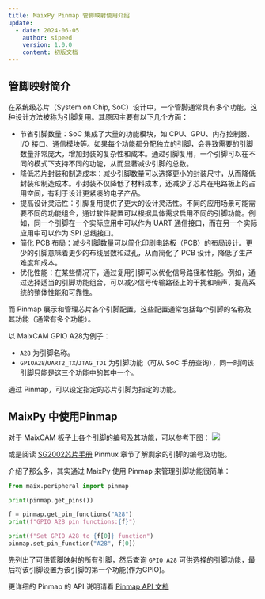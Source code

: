 ```yaml
---
title: MaixPy Pinmap 管脚映射使用介绍
update:
  - date: 2024-06-05
    author: sipeed
    version: 1.0.0
    content: 初版文档
---
```


## 管脚映射简介

在系统级芯片（System on Chip, SoC）设计中，一个管脚通常具有多个功能，这种设计方法被称为引脚复用。其原因主要有以下几个方面：

* 节省引脚数量：SoC 集成了大量的功能模块，如 CPU、GPU、内存控制器、I/O 接口、通信模块等。如果每个功能都分配独立的引脚，会导致需要的引脚数量非常庞大，增加封装的复杂性和成本。通过引脚复用，一个引脚可以在不同的模式下支持不同的功能，从而显著减少引脚的总数。
* 降低芯片封装和制造成本：减少引脚数量可以选择更小的封装尺寸，从而降低封装和制造成本。小封装不仅降低了材料成本，还减少了芯片在电路板上的占用空间，有利于设计更紧凑的电子产品。
* 提高设计灵活性：引脚复用提供了更大的设计灵活性。不同的应用场景可能需要不同的功能组合，通过软件配置可以根据具体需求启用不同的引脚功能。例如，同一个引脚在一个实际应用中可以作为 UART 通信接口，而在另一个实际应用中可以作为 SPI 总线接口。
* 简化 PCB 布局：减少引脚数量可以简化印刷电路板（PCB）的布局设计。更少的引脚意味着更少的布线层数和过孔，从而简化了 PCB 设计，降低了生产难度和成本。
* 优化性能：在某些情况下，通过复用引脚可以优化信号路径和性能。例如，通过选择适当的引脚功能组合，可以减少信号传输路径上的干扰和噪声，提高系统的整体性能和可靠性。

而 Pinmap 展示和管理芯片各个引脚配置，这些配置通常包括每个引脚的名称及其功能（通常有多个功能）。

以 MaixCAM GPIO A28为例子：
 * `A28` 为引脚名称。
 * `GPIOA28`/`UART2_TX`/`JTAG_TDI` 为引脚功能（可从 SoC 手册查询），同一时间该引脚只能是这三个功能中的其中一个。

通过 Pinmap，可以设定指定的芯片引脚为指定的功能。

## MaixPy 中使用Pinmap

对于 MaixCAM 板子上各个引脚的编号及其功能，可以参考下图：
![](http://wiki.sipeed.com/hardware/zh/lichee/assets/RV_Nano/intro/RV_Nano_3.jpg)

或是阅读 [SG2002芯片手册](https://cn.dl.sipeed.com/fileList/LICHEE/LicheeRV_Nano/07_Datasheet/SG2002_Preliminary_Datasheet_V1.0-alpha_CN.pdf) Pinmux 章节了解剩余的引脚的编号及功能。

介绍了那么多，其实通过 MaixPy 使用 Pinmap 来管理引脚功能很简单：

```python
from maix.peripheral import pinmap

print(pinmap.get_pins())

f = pinmap.get_pin_functions("A28")
print(f"GPIO A28 pin functions:{f}")

print(f"Set GPIO A28 to {f[0]} function")
pinmap.set_pin_function("A28", f[0])
```

先列出了可供管脚映射的所有引脚，然后查询 `GPIO A28` 可供选择的引脚功能，最后将该引脚设置为该引脚的第一个功能(作为GPIO)。

更详细的 Pinmap 的 API 说明请看 [Pinmap API 文档](../../../api/maix/peripheral/pinmap.md)

